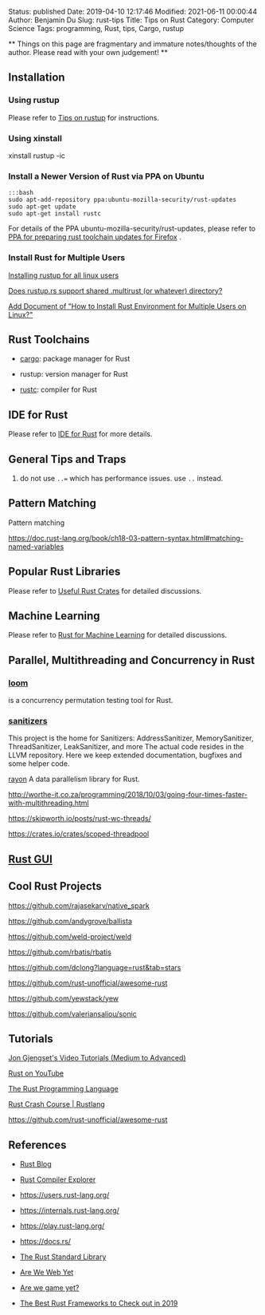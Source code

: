 Status: published
Date: 2019-04-10 12:17:46
Modified: 2021-06-11 00:00:44
Author: Benjamin Du
Slug: rust-tips
Title: Tips on Rust
Category: Computer Science
Tags: programming, Rust, tips, Cargo, rustup

**
Things on this page are fragmentary and immature notes/thoughts of the author.
Please read with your own judgement!
**

## Installation 

### Using rustup

Please refer to
[Tips on rustup](http://www.legendu.net/misc/blog/tips-on-rustup)
for instructions.

### Using xinstall

xinstall rustup -ic

### Install a Newer Version of Rust via PPA on Ubuntu

    :::bash
    sudo apt-add-repository ppa:ubuntu-mozilla-security/rust-updates
    sudo apt-get update
    sudo apt-get install rustc

For details of the PPA ubuntu-mozilla-security/rust-updates,
please refer to
[PPA for preparing rust toolchain updates for Firefox](https://launchpad.net/~ubuntu-mozilla-security/+archive/ubuntu/rust-updates)
.

### Install Rust for Multiple Users

[Installing rustup for all linux users](https://github.com/rust-lang/rustup/issues/1085)

[Does rustup.rs support shared .multirust (or whatever) directory?](https://github.com/rust-lang/rustup/issues/313)

[Add Document of "How to Install Rust Environment for Multiple Users on Linux?"](https://github.com/rust-lang/rustup/issues/2383)

## Rust Toolchains

- [cargo](http://www.legendu.net/misc/blog/tips-on-cargo): package manager for Rust

- rustup: version manager for Rust

- [rustc](http://www.legendu.net/misc/blog/tips-on-rustc): compiler for Rust

## IDE for Rust

Please refer to 
[IDE for Rust](http://www.legendu.net/misc/blog/IDE-for-Rust)
for more details.

## General Tips and Traps

1. do not use `..=` which has performance issues. 
    use `..` instead.


## Pattern Matching
Pattern matching 

https://doc.rust-lang.org/book/ch18-03-pattern-syntax.html#matching-named-variables

## Popular Rust Libraries

Please refer to 
[Useful Rust Crates](http://www.legendu.net/misc/blog/useful-rust-crates)
for detailed discussions.

## Machine Learning

Please refer to
[Rust for Machine Learning](http://www.legendu.net/misc/blog/rust-for-machine-learning)
for detailed discussions.

## Parallel, Multithreading and Concurrency in Rust

### [loom](https://github.com/tokio-rs/loom)
is a concurrency permutation testing tool for Rust.

### [sanitizers](https://github.com/google/sanitizers)
This project is the home for Sanitizers: AddressSanitizer, MemorySanitizer, ThreadSanitizer, LeakSanitizer, 
and more The actual code resides in the LLVM repository. Here we keep extended documentation, bugfixes and some helper code.



[rayon](https://github.com/rayon-rs/rayon)
A data parallelism library for Rust.

http://worthe-it.co.za/programming/2018/10/03/going-four-times-faster-with-multithreading.html

https://skipworth.io/posts/rust-wc-threads/

https://crates.io/crates/scoped-threadpool

## [Rust GUI](http://www.legendu.net/misc/blog/develop-a-gui-application-in-rust)

## Cool Rust Projects

https://github.com/rajasekarv/native_spark

https://github.com/andygrove/ballista

https://github.com/weld-project/weld

https://github.com/rbatis/rbatis

https://github.com/dclong?language=rust&tab=stars

https://github.com/rust-unofficial/awesome-rust

https://github.com/yewstack/yew

https://github.com/valeriansaliou/sonic

## Tutorials

[Jon Gjengset's Video Tutorials (Medium to Advanced)](https://www.youtube.com/channel/UC_iD0xppBwwsrM9DegC5cQQ)

[Rust on YouTube](https://www.youtube.com/channel/UCaYhcUwRBNscFNUKTjgPFiA)

[The Rust Programming Language](https://doc.rust-lang.org/book/title-page.html)

[Rust Crash Course | Rustlang](https://www.youtube.com/watch?v=zF34dRivLOw)

https://github.com/rust-unofficial/awesome-rust

## References

- [Rust Blog](https://blog.rust-lang.org/)

- [Rust Compiler Explorer](https://rust.godbolt.org/)

- https://users.rust-lang.org/

- https://internals.rust-lang.org/

- https://play.rust-lang.org/

- https://docs.rs/

- [The Rust Standard Library](https://doc.rust-lang.org/stable/std/)

- [Are We Web Yet](http://www.arewewebyet.org/)

- [Are we game yet?](https://arewegameyet.rss)

- [The Best Rust Frameworks to Check out in 2019](https://blog.logrocket.com/the-best-rust-frameworks-to-check-out-in-2019/)
